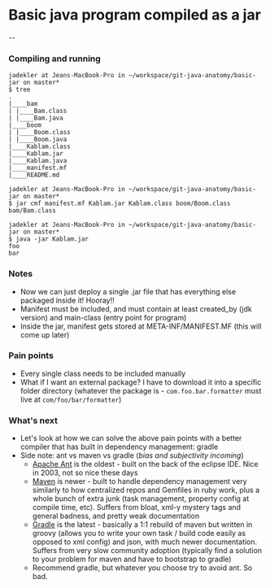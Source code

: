 # Basic java program compiled as a jar

--

### Compiling and running

```
jadekler at Jeans-MacBook-Pro in ~/workspace/git-java-anatomy/basic-jar on master*
$ tree
.
|____bam
| |____Bam.class
| |____Bam.java
|____boom
| |____Boom.class
| |____Boom.java
|____Kablam.class
|____Kablam.jar
|____Kablam.java
|____manifest.mf
|____README.md

jadekler at Jeans-MacBook-Pro in ~/workspace/git-java-anatomy/basic-jar on master*
$ jar cmf manifest.mf Kablam.jar Kablam.class boom/Boom.class bam/Bam.class

jadekler at Jeans-MacBook-Pro in ~/workspace/git-java-anatomy/basic-jar on master*
$ java -jar Kablam.jar
foo
bar
```

### Notes

- Now we can just deploy a single .jar file that has everything else packaged inside it! Hooray!!
- Manifest must be included, and must contain at least created_by (jdk version) and main-class (entry point for program)
- Inside the jar, manifest gets stored at META-INF/MANIFEST.MF (this will come up later)

### Pain points

- Every single class needs to be included manually
- What if I want an external package? I have to download it into a specific folder directory (whatever the package is - `com.foo.bar.formatter` must live at `com/foo/bar/formatter`)

### What's next

- Let's look at how we can solve the above pain points with a better compiler that has built in dependency management: gradle
- Side note: ant vs maven vs gradle (*bias and subjectivity incoming*)
    - [Apache Ant](http://ant.apache.org/) is the oldest - built on the back of the eclipse IDE. Nice in 2003, not so nice these days
    - [Maven](http://maven.apache.org/plugins/maven-compiler-plugin/) is newer - built to handle dependency management very similarly to how centralized repos and Gemfiles in ruby work, plus a whole bunch of extra junk (task management, property config at compile time, etc). Suffers from bloat, xml-y mystery tags and general badness, and pretty weak documentation
    - [Gradle](https://gradle.org/) is the latest - basically a 1:1 rebuild of maven but written in groovy (allows you to write your own task / build code easily as opposed to xml config) and json, with much newer documentation. Suffers from very slow community adoption (typically find a solution to your problem for maven and have to bootstrap to gradle)
    - Recommend gradle, but whatever you choose try to avoid ant. So bad.